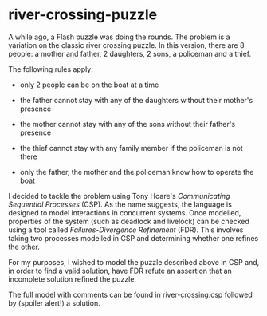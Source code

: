 river-crossing-puzzle
=====================

A while ago, a Flash puzzle was doing the rounds. The problem is a variation on the classic river crossing puzzle. In this version, there are 8 people: a mother and father, 2 daughters, 2 sons, a policeman and a thief.

The following rules apply:

- only 2 people can be on the boat at a time

- the father cannot stay with any of the daughters without their mother's presence

- the mother cannot stay with any of the sons without their father's presence

- the thief cannot stay with any family member if the policeman is not there

- only the father, the mother and the policeman know how to operate the boat


I decided to tackle the problem using Tony Hoare's _Communicating Sequential Processes_ (CSP). As the name suggests, the language is designed to model interactions in concurrent systems. Once modelled, properties of the system (such as deadlock and livelock) can be checked using a tool called _Failures-Divergence Refinement_ (FDR). This involves taking two processes modelled in CSP and determining whether one refines the other.

For my purposes, I wished to model the puzzle described above in CSP and, in order to find a valid solution, have FDR refute an assertion that an incomplete solution refined the puzzle.

The full model with comments can be found in river-crossing.csp followed by (spoiler alert!) a solution.